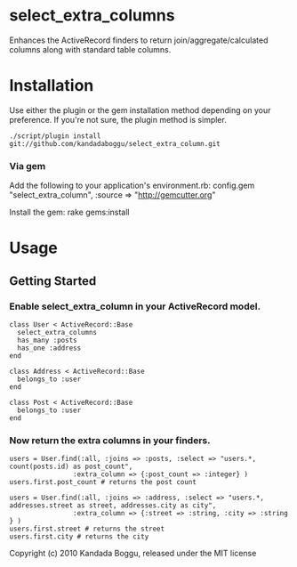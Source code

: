 select_extra_columns
====================

Enhances the ActiveRecord finders to return join/aggregate/calculated columns along with standard table columns.  

Installation
============
Use either the plugin or the gem installation method depending on your preference. If you're not sure, the plugin method is simpler. 

    ./script/plugin install git://github.com/kandadaboggu/select_extra_column.git 

### Via gem
Add the following to your application's environment.rb:
    config.gem "select_extra_column", :source => "http://gemcutter.org"

Install the gem:
    rake gems:install


Usage
=====

## Getting Started

### Enable select_extra_column in your ActiveRecord model.


    class User < ActiveRecord::Base
 	  select_extra_columns
 	  has_many :posts 
 	  has_one :address
    end

    class Address < ActiveRecord::Base
 	  belongs_to :user 
    end

    class Post < ActiveRecord::Base
 	  belongs_to :user 
    end


### Now return the extra columns in your finders.

    users = User.find(:all, :joins => :posts, :select => "users.*, count(posts.id) as post_count",
                    :extra_column => {:post_count => :integer} )
    users.first.post_count # returns the post count

    users = User.find(:all, :joins => :address, :select => "users.*, addresses.street as street, addresses.city as city",
                    :extra_column => {:street => :string, :city => :string } )
    users.first.street # returns the street
    users.first.city # returns the city



Copyright (c) 2010 Kandada Boggu, released under the MIT license

